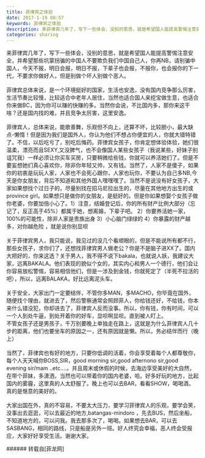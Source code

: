 ```yaml
---
title: 菲律宾之体验
date: 2017-1-19 08:57
keywords: 菲律宾之体验
description: 来菲律宾几年了，写下一些体会，没别的意思，就是希望国人能提高警惕注意安全，并希望那些坑蒙拐骗的中国人不要欺负我们中国自己人，你再NB，请别骗中国人，今天不报，明日会报，明日不报，下辈子也会报，不报你，也会报你的下一代，不要求你做好人，但是别做个坏人别做个恶人。菲律宾总体来说，是一个环境挺好的国家，生活也安逸，没有国内竞争那么厉害，生活节奏比较慢，比较适合中老年人居住，当然也适合国人来挖宝做生意，也适合你来做BC，因为你可以赚的快赚的多。当然你会说，不比国内多，那你来这干啥？还是国内找的难，并且竞争太厉害，这里安逸。菲律宾人，总体来说，能歌善舞，乐观但不向上，还算不坏，比较胆小，最大缺点-懒惰！但是因为我们是国外人，你认为他们不想占你便宜的人，你就大错特错了。不信，以后吃亏了，别吃后悔药。菲律宾女孩子，你肯定想体验体验，她们很温柔，漂亮而且SEXY,又没脾气，也不会像国人某些女孩子（我说某些，好妹子别诅咒我）一样必须让你买车买房，只要稍微给些钱，你就可以养活她们了。但是不要妄想她们真心喜欢你，除非你年轻又帅，又有钱。当然了，人家不是傻子，如果你的初衷是玩玩人家，人家也不会死心跟你，人家也玩你，不要认为自己多NB,今天是你女朋友，背后不知道和其他外国人嘿嘿嘿了。当然不是说没有好女孩子，大家如果想找个过日子的，尽量别找在招马尼拉出生的，尽量在其他地方出生的或province girl。如果想只是做你的女朋友，是挺好的。但是你如果想娶个女孩子做你老婆，你要加倍小心了。1）注意，结婚登记后，你的所有财产比例大部分（忘记了，反正高于45%）都属于她，想离婚，下辈子吧。 2）你要养活她一家，100%的可能性，除非人家是贵族出身 3）小心脑门绿绿的 4）你暴露的财产越多，对你越危险 ，就是说你别显呗 关于菲律宾男人，我只能说，我见过的没几个看顺眼的，但是不能说所有都不行，那些女孩子，求你们了，还想找菲律宾男人做老公？你是不是脑子进XX了。国内大把好的，你来这选？关于男人，我不得不说下bakala，也就说人妖，我建议大家，远离BAKALA。他们表现的貌似个女的，其实内心和男人一个德行，他们会让你容易放松警惕，容易相信他们，但是一涉及到金钱，你就死定了（半死不拉活的吧），所以，远离BALAKA，好比远离泥头车。关于安全，大家出门一定要结伴，不管你多MAN，多MACHO，你毕竟在国外，随便找个理由，就进去了，然后警察通常会照顾菲人，你给钱还好，不给钱，你本来什么错没犯，你却进去了，菲律宾人反而没事。所以，你有钱，你有时间，可以一个人到处牛逼，到处开着你的好车，显呗啊显呗。直到被人盯上。不管女孩子还是男孩子，千万别要晚上单独走在路上，这就是为什么菲律宾人几十步的距离，他们也要坐车的原因之一，还有原因就是懒。所以，务必结伴而行（晚上）当然了，菲律宾也有好的地方，只要你低调的活着，你会享受着每个人都尊敬你，每个人天天喊你BOSS,SIR，good morning sir,good afternono sir,good evening sir/mam ..etc....。并且周末或休假的时候，去海边享受美好的大自然，在带个菲妹，多潇洒，当然也可以带着你的国内老婆，哈。好多好玩的地方，比起国内的雾霾，这里真的人太舒服了。晚上也可以去BAR，看看SHOW，喝喝酒，真的是惬意的美好的。大家出国在外，真的不容易，不要太大压力，要学习菲律宾人的乐观，要学会笑，没事出去逛逛，可以去最近的地方,batangas-mindoro ，先去BUS，然后坐船，不知道地方的，可以问我。我去那多次了，喝喝。如果想去BAR，可以去SASBANG，相同的路线，只是船是另外一班。好人终究会幸福，恶人终会受报应，大家好好享受生活。谢谢大家。
categories: sharing
---
```

<td class="t_f" id="postmessage_465821">

来菲律宾几年了，写下一些体会，没别的意思，就是希望国人能提高警惕注意安全，并希望那些坑蒙拐骗的中国人不要欺负我们中国自己人，你再NB，请别骗中国人，今天不报，明日会报，明日不报，下辈子也会报，不报你，也会报你的下一代，不要求你做好人，但是别做个坏人别做个恶人。<br/>
<br/>
菲律宾总体来说，是一个环境挺好的国家，生活也安逸，没有国内竞争那么厉害，生活节奏比较慢，比较适合中老年人居住，当然也适合国人来挖宝做生意，也适合你来做BC，因为你可以赚的快赚的多。当然你会说，不比国内多，那你来这干啥？还是国内找的难，并且竞争太厉害，这里安逸。<br/>
<br/>
菲律宾人，总体来说，能歌善舞，乐观但不向上，还算不坏，比较胆小，最大缺点-懒惰！但是因为我们是国外人，你认为他们不想占你便宜的人，你就大错特错了。不信，以后吃亏了，别吃后悔药。菲律宾女孩子，你肯定想体验体验，她们很温柔，漂亮而且SEXY,又没脾气，也不会像国人某些女孩子（我说某些，好妹子别诅咒我）一样必须让你买车买房，只要稍微给些钱，你就可以养活她们了。但是不要妄想她们真心喜欢你，除非你年轻又帅，又有钱。当然了，人家不是傻子，如果你的初衷是玩玩人家，人家也不会死心跟你，人家也玩你，不要认为自己多NB,今天是你女朋友，背后不知道和其他外国人嘿嘿嘿了。当然不是说没有好女孩子，大家如果想找个过日子的，尽量别找在招马尼拉出生的，尽量在其他地方出生的或province girl。如果想只是做你的女朋友，是挺好的。但是你如果想娶个女孩子做你老婆，你要加倍小心了。1）注意，结婚登记后，你的所有财产比例大部分（忘记了，反正高于45%）都属于她，想离婚，下辈子吧。 2）你要养活她一家，100%的可能性，除非人家是贵族出身 3）小心脑门绿绿的 4）你暴露的财产越多，对你越危险 ，就是说你别显呗 <br/>
<br/>
关于菲律宾男人，我只能说，我见过的没几个看顺眼的，但是不能说所有都不行，那些女孩子，求你们了，还想找菲律宾男人做老公？你是不是脑子进XX了。国内大把好的，你来这选？关于男人，我不得不说下bakala，也就说人妖，我建议大家，远离BAKALA。他们表现的貌似个女的，其实内心和男人一个德行，他们会让你容易放松警惕，容易相信他们，但是一涉及到金钱，你就死定了（半死不拉活的吧），所以，远离BALAKA，好比远离泥头车。<br/>
<br/>
关于安全，大家出门一定要结伴，不管你多MAN，多MACHO，你毕竟在国外，随便找个理由，就进去了，然后警察通常会照顾菲人，你给钱还好，不给钱，你本来什么错没犯，你却进去了，菲律宾人反而没事。所以，你有钱，你有时间，可以一个人到处牛逼，到处开着你的好车，显呗啊显呗。直到被人盯上。<br/>
不管女孩子还是男孩子，千万别要晚上单独走在路上，这就是为什么菲律宾人几十步的距离，他们也要坐车的原因之一，还有原因就是懒。所以，务必结伴而行（晚上）<br/>
<br/>
当然了，菲律宾也有好的地方，只要你低调的活着，你会享受着每个人都尊敬你，每个人天天喊你BOSS,SIR，good morning sir,good afternono sir,good evening sir/mam ..etc....。并且周末或休假的时候，去海边享受美好的大自然，在带个菲妹，多潇洒，当然也可以带着你的国内老婆，哈。好多好玩的地方，比起国内的雾霾，这里真的人太舒服了。晚上也可以去BAR，看看SHOW，喝喝酒，真的是惬意的美好的。<br/>
<br/>
大家出国在外，真的不容易，不要太大压力，要学习菲律宾人的乐观，要学会笑，没事出去逛逛，可以去最近的地方,batangas-mindoro ，先去BUS，然后坐船，不知道地方的，可以问我。我去那多次了，喝喝。如果想去BAR，可以去SASBANG，相同的路线，只是船是另外一班。好人终究会幸福，恶人终会受报应，大家好好享受生活。谢谢大家。<br/>
</td>
###### 转载自[菲龙网]